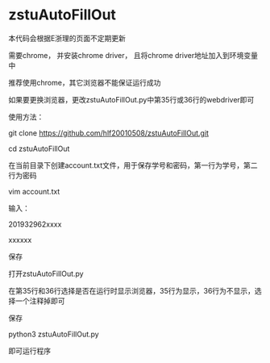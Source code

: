 # zstuAutoFillOut
本代码会根据E浙理的页面不定期更新

需要chrome， 并安装chrome driver， 且将chrome driver地址加入到环境变量中

推荐使用chrome，其它浏览器不能保证运行成功

如果要更换浏览器，更改zstuAutoFillOut.py中第35行或36行的webdriver即可

使用方法：

git clone https://github.com/hlf20010508/zstuAutoFillOut.git

cd zstuAutoFillOut

在当前目录下创建account.txt文件，用于保存学号和密码，第一行为学号，第二行为密码

vim account.txt

输入：

201932962xxxx

xxxxxx

保存

打开zstuAutoFillOut.py

在第35行和36行选择是否在运行时显示浏览器，35行为显示，36行为不显示，选择一个注释掉即可

保存

python3 zstuAutoFillOut.py

即可运行程序
